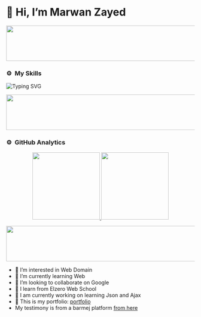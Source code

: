 <h1>👋 Hi, I’m Marwan Zayed</h1>

<img src="https://github.com/Govindv7555/Govindv7555/blob/main/49e76e0596857673c5c80c85b84394c1.gif" width=1000px height=95px>

<h3> ⚙️ &nbsp;My Skills</h3>

![Typing SVG](https://readme-typing-svg.herokuapp.com?font=Cairo&width=500&lines=My+Skills;HTML%2C+CSS%2C+JS%2C+Sass%2C+Bootstrap%2C+React%2C+Express)


<img src="https://github.com/Govindv7555/Govindv7555/blob/main/49e76e0596857673c5c80c85b84394c1.gif" width=1000px height=95px>

<h3> ⚙️ &nbsp;GitHub Analytics</h3>

<p align="center">
  <a href="https://github.com/marwanzayed">
    <img height="180em" src="https://github-readme-stats.vercel.app/api?username=marwanzayed-coder&show_icons=true&theme=algolia&include_all_commits=true&count_private=true"/>
    <img height="180em" src="https://github-readme-stats.vercel.app/api/top-langs/?username=marwanzayed-coder&layout=compact&langs_count=8&theme=algolia"/>
  </a>
</p>

<img src="https://github.com/Govindv7555/Govindv7555/blob/main/49e76e0596857673c5c80c85b84394c1.gif" width=1000px height=95px>

- 👀 I’m interested in Web Domain
- 🌱 I’m currently learning Web
- 💞️ I’m looking to collaborate on Google
- 🏫 I learn from Elzero Web School
- 🔭 I am currently working on learning Json and Ajax
- 💬 This is my portfolio: [portfolio](https://www.marwan.gq/)
- My testimony is from a barmej platform [from here](https://app.barmej.com/user/Marwan-Zayed)



